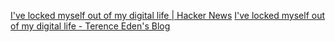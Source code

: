 
[I've locked myself out of my digital life | Hacker News](https://news.ycombinator.com/item?id=31652650)
[I've locked myself out of my digital life - Terence Eden's Blog](https://shkspr.mobi/blog/2022/06/ive-locked-myself-out-of-my-digital-life/)
